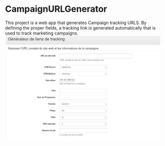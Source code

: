 # CampaignURLGenerator

This project is a web app that generates Campaign tracking URLS.
By defining the proper fields, a tracking link is generated automatically that is used to track  marketing campaigns.
<img src = 'capture.png'>
